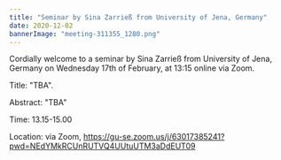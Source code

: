 ```yaml
---
title: "Seminar by Sina Zarrieß from University of Jena, Germany"
date: 2020-12-02
bannerImage: "meeting-311355_1280.png"
---
```

Cordially welcome to a seminar by Sina Zarrieß from University of Jena, Germany on Wednesday 17th of February, at 13:15 online via Zoom. 

Title: "TBA".

Abstract: "TBA"
 
Time: 13.15-15.00

Location: via Zoom, https://gu-se.zoom.us/j/63017385241?pwd=NEdYMkRCUnRUTVQ4UUtuUTM3aDdEUT09

